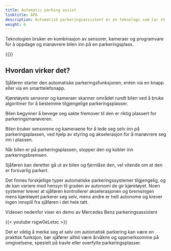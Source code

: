 ```yaml
---
title: Automatic parking assist
linktitle: APA
description: Automatisk parkeringsassistent er en teknologi som lar et kjøretøy parkere seg selv uten behov for menneskelig innblanding.
weight: 6
---
```

<!-- markdownlint-disable MD033 -->
Teknologien bruker en kombinasjon av sensorer, kameraer og programvare for å oppdage og manøvrere bilen inn på en parkeringsplass.

{{<evkxdisplayaddarticle />}}

## Hvordan virker det?

Sjåføren starter den automatiske parkeringsfunksjonen, enten via en knapp eller via en smarttelefonapp.

Kjøretøyets sensorer og kameraer skanner området rundt bilen ved å bruke algoritmer for å bestemme tilgjengelige parkeringsplasser.

Bilen begynner å bevege seg sakte fremover til den er riktig plassert for parkeringsmanøveren.

Bilen bruker sensorene og kameraene for å lede seg selv inn på parkeringsplassen, ved hjelp av styring og akselerasjon for å manøvrere seg inn i plassen.

Når bilen er på parkeringsplassen, stopper den og kobler inn parkeringsbremsen.

Sjåføren kan deretter gå ut av bilen og fjernlåse den, vel vitende om at den er forsvarlig parkert.

Det finnes forskjellige typer automatiske parkeringssystemer tilgjengelig, og de kan variere med hensyn til graden av autonomi de gir kjøretøyet. Noen systemer krever at sjåføren kontrollerer akselerasjonen og bremsingen mens kjøretøyet parkerer seg selv, mens andre er helt autonome og krever ingen innspill fra sjåføren i det hele tatt.

Videoen nedenfor viser en demo av Mercedes Benz parkeringsassistent

{{< youtube rsgw0eLetsc >}}

Det er viktig å merke seg at selv om automatisk parkering kan være en praktisk funksjon, bør sjåfører alltid være årvåkne og oppmerksomme på omgivelsene, spesielt på travle eller overfylte parkeringsplasser.
